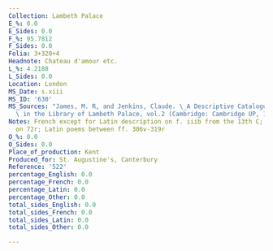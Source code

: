 ```yaml
---
Collection: Lambeth Palace
E_%: 0.0
E_Sides: 0.0
F_%: 95.7812
F_Sides: 0.0
Folia: 3+320+4
Headnote: Chateau d'amour etc.
L_%: 4.2188
L_Sides: 0.0
Location: London
MS_Date: s.xiii
MS_ID: '630'
MS_Sources: "James, M. R, and Jenkins, Claude. \_A Descriptive Catalogue of the Manuscripts\
  \ in the Library of Lambeth Palace, vol.2 (Cambridge: Cambridge UP, 1932)."
Notes: French except for Latin description on f. iiib from the 13th C; Latin rubric
  on 72r; Latin poems between ff. 306v-319r
O_%: 0.0
O_Sides: 0.0
Place_of_production: Kent
Produced_for: St. Augustine's, Canterbury
Reference: '522'
percentage_English: 0.0
percentage_French: 0.0
percentage_Latin: 0.0
percentage_Other: 0.0
total_sides_English: 0.0
total_sides_French: 0.0
total_sides_Latin: 0.0
total_sides_Other: 0.0

---
```


